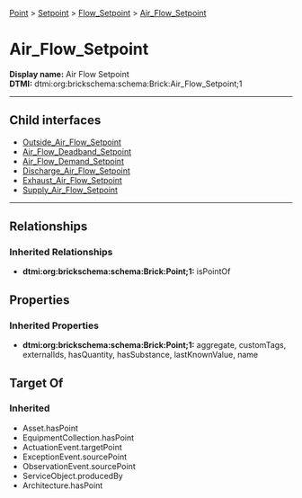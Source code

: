 [Point](../../../Point.md) > [Setpoint](../../Setpoint.md) > [Flow_Setpoint](../Flow_Setpoint.md) > [Air_Flow_Setpoint](.)
# Air_Flow_Setpoint

**Display name:** Air Flow Setpoint<br />
**DTMI:** dtmi:org:brickschema:schema:Brick:Air_Flow_Setpoint;1

---


## Child interfaces
* [Outside_Air_Flow_Setpoint](Outside_Air_Flow_Setpoint.md)
* [Air_Flow_Deadband_Setpoint](Air_Flow_Deadband_Setpoint/Air_Flow_Deadband_Setpoint.md)
* [Air_Flow_Demand_Setpoint](Air_Flow_Demand_Setpoint/Air_Flow_Demand_Setpoint.md)
* [Discharge_Air_Flow_Setpoint](Discharge_Air_Flow_Setpoint/Discharge_Air_Flow_Setpoint.md)
* [Exhaust_Air_Flow_Setpoint](Exhaust_Air_Flow_Setpoint/Exhaust_Air_Flow_Setpoint.md)
* [Supply_Air_Flow_Setpoint](Supply_Air_Flow_Setpoint/Supply_Air_Flow_Setpoint.md)

---
## Relationships
### Inherited Relationships
* **dtmi:org:brickschema:schema:Brick:Point;1:** isPointOf
## Properties
### Inherited Properties
* **dtmi:org:brickschema:schema:Brick:Point;1:** aggregate, customTags, externalIds, hasQuantity, hasSubstance, lastKnownValue, name
## Target Of
### Inherited
* Asset.hasPoint
* EquipmentCollection.hasPoint
* ActuationEvent.targetPoint
* ExceptionEvent.sourcePoint
* ObservationEvent.sourcePoint
* ServiceObject.producedBy
* Architecture.hasPoint
